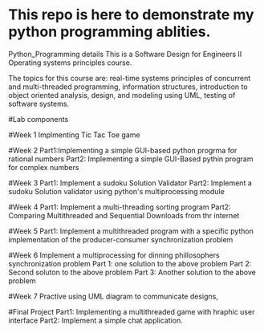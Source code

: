 # This repo is here to demonstrate my python programming ablities.


Python_Programming details
This is a Software Design for Engineers II Operating systems principles course.

The topics for this course are:
real-time systems
principles of concurrent and multi-threaded programming,
information structures,
introduction to object oriented analysis,
design, and modeling using UML,
testing of software systems.

#Lab components

#Week 1
Implmenting Tic Tac Toe game

#Week 2
Part1:Implementing a simple GUI-based python progrma for rational numbers
Part2: Implementing a simple GUI-Based pythin program for complex numbers

#Week 3
Part1: Implement a sudoku Solution Validator
Part2: Implement a sudoku Solution validator using python's multiprocessing module

#Week 4
Part1: Implement a multi-threading sorting program
Part2: Comparing Multithreaded and Sequential Downloads from thr internet

#Week 5
Part1: Implement a multithreaded program with a specific python implementation of the producer-consumer synchronization problem

#Week 6
Implement a multiprocessing for dinning phillosophers synchronization problem
Part 1: one solution to the above problem
Part 2: Second soluton to the above problem
Part 3: Another solution to the above problem

#Week 7
Practive using UML diagram to communicate designs,

#Final Project
Part1: Implementing a multithreaded game with hraphic user interface
Part2: Implement a simple chat application. 
